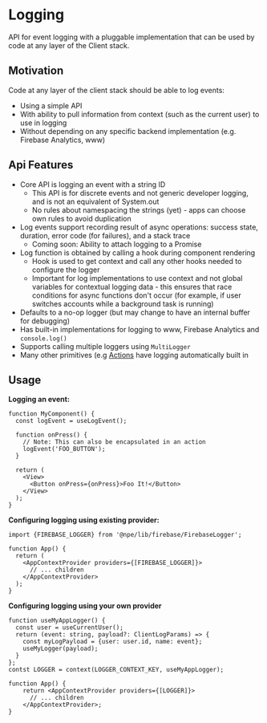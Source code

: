 # Logging

API for event logging with a pluggable implementation that can be used by code
at any layer of the Client stack.

## Motivation

Code at any layer of the client stack should be able to log events:

- Using a simple API
- With ability to pull information from context (such as the current user) to
  use in logging
- Without depending on any specific backend implementation (e.g. Firebase
  Analytics, www)

## Api Features

- Core API is logging an event with a string ID
  - This API is for discrete events and not generic developer logging, and is
    not an equivalent of System.out
  - No rules about namespacing the strings (yet) - apps can choose own rules to
    avoid duplication
- Log events support recording result of async operations: success state,
  duration, error code (for failures), and a stack trace
  - Coming soon: Ability to attach logging to a Promise
- Log function is obtained by calling a hook during component rendering
  - Hook is used to get context and call any other hooks needed to configure the
    logger
  - Important for log implementations to use context and not global variables
    for contextual logging data - this ensures that race conditions for async
    functions don't occur (for example, if user switches accounts while a
    background task is running)
- Defaults to a no-op logger (but may change to have an internal buffer for
  debugging)
- Has built-in implementations for logging to www, Firebase Analytics and
  `console.log()`
- Supports calling multiple loggers using `MultiLogger`
- Many other primitives (e.g [Actions](./actions.md) have logging automatically
  built in

## Usage

**Logging an event:**

```tsx
function MyComponent() {
  const logEvent = useLogEvent();

  function onPress() {
    // Note: This can also be encapsulated in an action
    logEvent('FOO_BUTTON');
  }

  return (
    <View>
      <Button onPress={onPress}>Foo It!</Button>
    </View>
  );
}
```

**Configuring logging using existing provider:**

```tsx
import {FIREBASE_LOGGER} from '@npe/lib/firebase/FirebaseLogger';

function App() {
  return (
    <AppContextProvider providers={[FIREBASE_LOGGER]}>
      // ... children
    </AppContextProvider>
  );
}
```

**Configuring logging using your own provider**

```tsx
function useMyAppLogger() {
  const user = useCurrentUser();
  return (event: string, payload?: ClientLogParams) => {
    const myLogPayload = {user: user.id, name: event};
    useMyLogger(payload);
  }
};
contst LOGGER = context(LOGGER_CONTEXT_KEY, useMyAppLogger);

function App() {
    return <AppContextProvider providers={[LOGGER]}>
      // ... children
    </AppContextProvider>;
}
```

